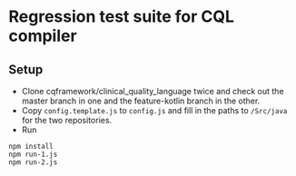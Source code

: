 # Regression test suite for CQL compiler

## Setup

* Clone cqframework/clinical_quality_language twice and check out the master branch in one and the feature-kotlin branch in the other. 
* Copy `config.template.js` to `config.js` and fill in the paths to `/Src/java` for the two repositories.
* Run

```shell
npm install
npm run-1.js
npm run-2.js
```